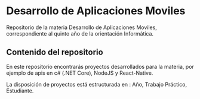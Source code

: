 # Desarrollo de Aplicaciones Moviles
Repositorio de la materia Desarrollo de Aplicaciones Moviles, correspondiente al quinto año de la orientación Informática.

## Contenido del repositorio
En este repositorio encontrarás proyectos desarrollados para la materia, por ejemplo de apis en c# (.NET Core), NodeJS y React-Native.

La disposición de proyectos está estructurada en : Año, Trabajo Práctico, Estudiante.
